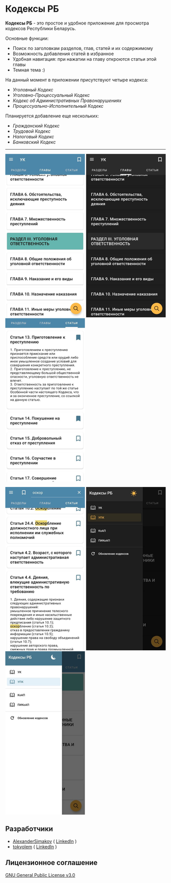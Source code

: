 # Кодексы РБ

**Кодексы РБ** - это простое и удобное приложение для просмотра кодексов Республики Беларусь.

Основные функции:

- Поиск по заголовкам разделов, глав, статей и их содержимому
- Возможность добавления статей в избранное
- Удобная навигация: при нажатии на главу откроются статьи этой главы
- Темная тема :)

На данный момент в приложении присутствуют четыре кодекса:

- *Уголовный Кодекс*
- *Уголовно-Процессуальный Кодекс*
- *Кодекс об Административных Правонарушениях*
- *Процессуально-Исполнительный Кодекс*

Планируется добавление еще нескольких:

- *Гражданский Кодекс*
- *Трудовой Кодекс*
- *Налоговый Кодекс*
- *Банковский Кодекс*

---

<img src="doc/example1.jpg" width="250"/> <img src="doc/example2.jpg" width="250"/> <img src="doc/example3.jpg" width="250"/>

<img src="doc/example4.jpg" width="250"/> <img src="doc/example5.jpg" width="250"/> <img src="doc/example6.jpg" width="250"/>

## Разработчики

- [AlexanderSimakov](https://github.com/AlexanderSimakov) ( [LinkedIn](https://www.linkedin.com/in/alexander-simakov-6a3499228/) )
- [tokyolem](https://github.com/tokyolem) ( [LinkedIn](https://www.linkedin.com/in/heenworker/) )

## Лицензионное соглашение

[GNU General Public License v3.0](LICENSE.md)
